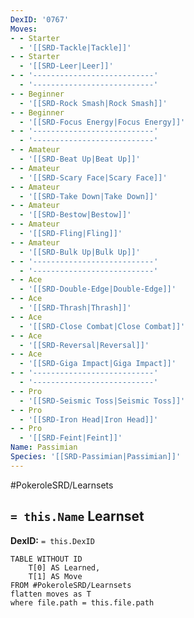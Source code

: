 ```yaml
---
DexID: '0767'
Moves:
- - Starter
  - '[[SRD-Tackle|Tackle]]'
- - Starter
  - '[[SRD-Leer|Leer]]'
- - '---------------------------'
  - '---------------------------'
- - Beginner
  - '[[SRD-Rock Smash|Rock Smash]]'
- - Beginner
  - '[[SRD-Focus Energy|Focus Energy]]'
- - '---------------------------'
  - '---------------------------'
- - Amateur
  - '[[SRD-Beat Up|Beat Up]]'
- - Amateur
  - '[[SRD-Scary Face|Scary Face]]'
- - Amateur
  - '[[SRD-Take Down|Take Down]]'
- - Amateur
  - '[[SRD-Bestow|Bestow]]'
- - Amateur
  - '[[SRD-Fling|Fling]]'
- - Amateur
  - '[[SRD-Bulk Up|Bulk Up]]'
- - '---------------------------'
  - '---------------------------'
- - Ace
  - '[[SRD-Double-Edge|Double-Edge]]'
- - Ace
  - '[[SRD-Thrash|Thrash]]'
- - Ace
  - '[[SRD-Close Combat|Close Combat]]'
- - Ace
  - '[[SRD-Reversal|Reversal]]'
- - Ace
  - '[[SRD-Giga Impact|Giga Impact]]'
- - '---------------------------'
  - '---------------------------'
- - Pro
  - '[[SRD-Seismic Toss|Seismic Toss]]'
- - Pro
  - '[[SRD-Iron Head|Iron Head]]'
- - Pro
  - '[[SRD-Feint|Feint]]'
Name: Passimian
Species: '[[SRD-Passimian|Passimian]]'
---
```


#PokeroleSRD/Learnsets

## `= this.Name` Learnset

**DexID:** `= this.DexID`

```dataview
TABLE WITHOUT ID
    T[0] AS Learned,
    T[1] AS Move
FROM #PokeroleSRD/Learnsets
flatten moves as T
where file.path = this.file.path
```
